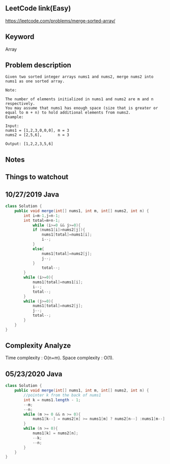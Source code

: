 ## LeetCode link(Easy)
https://leetcode.com/problems/merge-sorted-array/

## Keyword
Array

## Problem description
```
Given two sorted integer arrays nums1 and nums2, merge nums2 into nums1 as one sorted array.

Note:

The number of elements initialized in nums1 and nums2 are m and n respectively.
You may assume that nums1 has enough space (size that is greater or equal to m + n) to hold additional elements from nums2.
Example:

Input:
nums1 = [1,2,3,0,0,0], m = 3
nums2 = [2,5,6],       n = 3

Output: [1,2,2,3,5,6]
```



## Notes


## Things to watchout

## 10/27/2019 Java

```java
class Solution {
    public void merge(int[] nums1, int m, int[] nums2, int n) {
        int i=m-1,j=n-1;
        int total=m+n-1;
            while (i>=0 && j>=0){
            if (nums1[i]>nums2[j]){
                nums1[total]=nums1[i];
                i--;
            }
            else{
                nums1[total]=nums2[j];
                j--;
            }
                total--;
        } 
        while (i>=0){
            nums1[total]=nums1[i];
            i--;
            total--;
        }
        while (j>=0){
            nums1[total]=nums2[j];
            j--;
            total--;
        }
    }
}

```
## Complexity Analyze
Time complexity : O(n+m).
Space complexity : O(1).

## 05/23/2020 Java

```java
class Solution {
    public void merge(int[] nums1, int m, int[] nums2, int n) {
        //pointer k from the back of nums1
        int k = nums1.length - 1;
        --m;
        --n;
        while (m >= 0 && n >= 0){
            nums1[k--] = nums2[n] >= nums1[m] ? nums2[n--] :nums1[m--];
        }
        while (n >= 0){
            nums1[k] = nums2[n];
            --k;
            --n;
        }
    }
}
```

